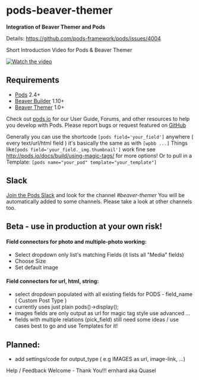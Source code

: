 # pods-beaver-themer
**Integration of Beaver Themer and Pods**

Details: https://github.com/pods-framework/pods/issues/4004

Short Introduction Video for Pods & Beaver Themer

[![Watch the video](https://slack-imgs.com/?c=1&o1=wi400.he300&url=https%3A%2F%2Fi.ytimg.com%2Fvi%2FbpkbZTBAz0o%2Fhqdefault.jpg)](https://www.youtube.com/watch?v=bpkbZTBAz0o)

## Requirements

* [Pods](http://pods.io/) 2.4+
* [Beaver Builder](https://www.wpbeaverbuilder.com) 1.10+
* [Beaver Themer](https://www.wpbeaverbuilder.com) 1.0+

Check out [pods.io](http://pods.io/) for our User Guide, Forums, and other resources to help you develop with Pods.
Please report bugs or request featured on [GitHub](https://github.com/quasel/pods-beaver-themer/issues)

Generally you can use the shortcode `[pods field='your_field']` anywhere ( every text/url/html field ) it's basically the same as with `[wpbb ...]`
Things like`[pods field='your_field._img.thumbnail']` work fine see http://pods.io/docs/build/using-magic-tags/ for more options!
Or to pull in a Template: `[pods name="your_pod" template="your_template"]`

## Slack

[Join the Pods Slack](https://pods.io/chat) and look for the channel _#beaver-themer_
You will be automatically added to some channels. Please take a look at other channels too.




## Beta - use in production at your own risk!

#### Field connectors for photo and multiple-photo working:
- Select dropdown only list's matching Fields (it lists all "Media" fields)
- Choose Size
- Set default image


#### Field connectors for url, html, string:
- select dropdown populated with all existing fields for PODS - field_name ( Custom Post Type )
- currently uses just plain pods()->display();
- images fields are only output as url for magic tag style use advanced ...
- fields with multiple relations (pick_field) still need some ideas / use cases best to go and use Templates for it!


## Planned:
- add settings/code for output_type ( e.g IMAGES as url, image-link, ...)



Help / Feedback Welcome - Thank You!!!
ernhard aka Quasel
